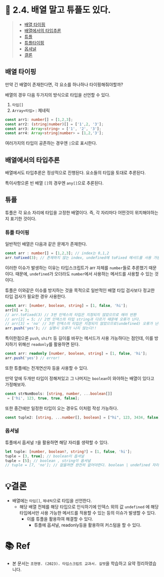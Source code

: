 # 📌 2.4. 배열 말고 튜플도 있다.

>- [배열 타이핑](#배열-타이핑)
>- [배열에서의 타입추론](#배열에서의-타입추론)
>- [튜플](#튜플)
>  - [튜플타이핑](#튜플-타이핑)
>  - [옵셔널](#옵셔널)
>- [결론](#결론)

## 배열 타이핑

만약 긴 배열이 존재한다면, 각 요소를 하나하나 타이핑해줘야할까?

배열의 경우 다음 두가지의 방식으로 타입을 선언할 수 있다.

1. `타입[]`
2. `Array<타입>` : 제네릭

```ts
const arr1: number[] = [1,2,3];
const arr2: (string|number)[] = ['1',2, '3'];
const arr3: Array<string> = ['1', '2', '3'];
const arr4: Array<string|number> = [1,2,'3'];
```

여러가지의 타입이 공존하는 경우엔 `|`으로 표시한다.

## 배열에서의 타입추론

배열에서도 타입추론은 정상적으로 진행된다. 요소들의 타입을 토대로 추론된다.

특이사항으론 빈 배열 `[]`의 경우엔 `any[]`으로 추론된다.

## 튜플

튜플은 각 요소 자리에 타입을 고정한 배열이다. 즉, 각 자리마다 어떤것이 위치해야하는지 표기한 것이다.

### 튜플 타이핑

일반적인 배열은 다음과 같은 문제가 존재한다.

```ts
const arr : number[] = [1,2,3]; // index는 0,1,2
arr.toFixed(3); // 존재하지 않는 index, undefined에 toFixed 메서드를 사용 가능한 이슈
```

이러한 이슈가 발생하는 이유는 타입스크립트가 arr 자체를 `number`들로 추론했기 때문이다. 때문에, `undefined`가 오더라도 `number`에서 사용하는 메서드를 사용할 수 있는 것이다. 

튜플은 이와같은 이슈를 방지하는 것을 목적으로 일반적인 배열 타입 검사보다 정교한 타입 검사가 필요한 경우 사용한다.

```ts
const arr: [number, boolean, string] = [1, false, 'hi'];
arr[0] = 3;
// arr.toFixed(3) // 3번 인덱스의 타입은 지정되지 않았으므로 에러 반환
// arr[2] = 5; // 2번 인덱스의 타입 string과 다르기 때문에 오류가 난다.
// arr[3] = 'no' // 3번 인덱스의 타입은 지정되지 않았으므로(undefined) 오류가 난다.
arr.push('yes'); // 실행시 오류가 나지 않는다!!
```

특이한점으론 `push`, `shift` 등 길이를 바꾸는 메서드가 사용 가능하다는 점인데, 이를 방지하기 위해선 `readonly`를 활용하면 된다.

```ts
const arr: readonly [number, boolean, string] = [1, false, 'hi'];
arr.push('yes') // error!
```

또한 튜플에는 전개연산자 등을 사용할 수 있다.

만약 앞에 두개만 타입이 정해져있고 그 나머지는 `boolean`이 와야하는 배열이 있다고 가정해보자.

```ts
const strNumBools: [string, number, ...boolean[]]
 = ['hi', 123, true, true, false];
```

또한 중간에만 일정한 타입이 오는 경우도 이처럼 작성 가능하다.

```ts
const tuple2: [string, ...number[], boolean] = ["hi", 123, 3434, false];
```

### 옵셔널

튜플에서 옵셔널 `?`을 활용하면 해당 자리를 생략할 수 있다.

```ts
let tuple: [number, boolean?, string?] = [1, false, 'hi'];
tuple = [3, true]; // boolean이 옵셔널
tuple = [5]; // boolean , string이 옵셔널
// tuple = [7, 'no']; // 없을꺼면 완전히 없어야한다. boolean | undefined 자리에 string이 온 것으로 인식
```

# 💡결론

- 배열에는 `타입[]`, `제네릭`으로 타입을 선언한다.
  - 해당 배열 전체를 해당 타입으로 인식하기에 인덱스 외의 값 `undefined` 에 해당 타입에서만 사용 가능한 메서드를 적용할 수 있는 등의 이슈가 발생할 수 있다.
    - 이를 튜플을 활용하여 해결할 수 있다.
      - 튜플에 옵셔널, readonly등을 활용하여 커스텀을 할 수 있다. 

# 📚 Ref

- 본 문서는 `조현영. (2023). 타입스크립트 교과서. 길벗`을 학습하고 요약 정리하였습니다.